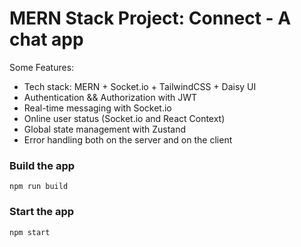 # MERN Stack Project:  Connect  - A chat app



Some Features:

-    Tech stack: MERN + Socket.io + TailwindCSS + Daisy UI
-    Authentication && Authorization with JWT
-    Real-time messaging with Socket.io
-    Online user status (Socket.io and React Context)
-    Global state management with Zustand
-    Error handling both on the server and on the client




### Build the app

```shell
npm run build
```

### Start the app

```shell
npm start
```

